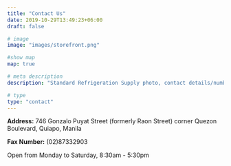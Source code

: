```yaml
---
title: "Contact Us"
date: 2019-10-29T13:49:23+06:00
draft: false

# image
image: "images/storefront.png"

#show map
map: true

# meta description
description: "Standard Refrigeration Supply photo, contact details/numbers, store locator and opening hours"

# type
type: "contact"
---
```


**Address:** 
746 Gonzalo Puyat Street (formerly Raon Street) corner Quezon Boulevard, Quiapo, Manila

**Fax Number:**
(02)87332903

Open from Monday to Saturday, 8:30am - 5:30pm
